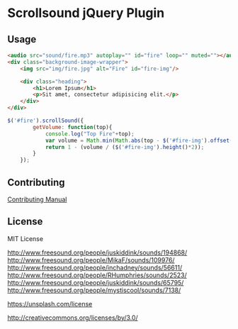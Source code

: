 # Scrollsound jQuery Plugin

## Usage

```html
<audio src="sound/fire.mp3" autoplay="" id="fire" loop="" muted=""></audio>
<div class="background-image-wrapper">
    <img src="img/fire.jpg" alt="Fire" id="fire-img"/>

    <div class="heading">
        <h1>Lorem Ipsum</h1>
        <p>Sit amet, consectetur adipisicing elit.</p>
    </div>
</div>
```

```javascript
$('#fire').scrollSound({
        getVolume: function(top){
            console.log("Top Fire"+top);
            var volume = Math.min(Math.abs(top - $('#fire-img').offset().top), $('#fire-img').height()*2);
            return 1 - (volume / ($('#fire-img').height()*2));
        }
    });
```


## Contributing

[Contributing Manual](CONTRIBUTING.md)

## License

MIT License


http://www.freesound.org/people/juskiddink/sounds/194868/
http://www.freesound.org/people/MikaF/sounds/109976/
http://www.freesound.org/people/inchadney/sounds/56611/
http://www.freesound.org/people/RHumphries/sounds/2523/
http://www.freesound.org/people/juskiddink/sounds/65795/
http://www.freesound.org/people/mystiscool/sounds/7138/

https://unsplash.com/license

http://creativecommons.org/licenses/by/3.0/
